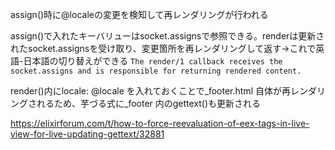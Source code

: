 assign()時に@localeの変更を検知して再レンダリングが行われる

assign()で入れたキーバリューはsocket.assignsで参照できる。renderは更新されたsocket.assignsを受け取り、変更箇所を再レンダリングして返す→これで英語-日本語の切り替えができる
`The render/1 callback receives the socket.assigns and is responsible for returning rendered content. `

render()内にlocale: @locale を入れておくことで_footer.html 自体が再レンダリングされるため、芋づる式に_footer 内のgettext()も更新される

https://elixirforum.com/t/how-to-force-reevaluation-of-eex-tags-in-live-view-for-live-updating-gettext/32881
